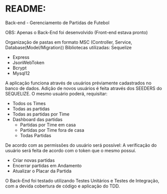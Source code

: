 # README:
Back-end - Gerenciamento de Partidas de Futebol

OBS: Apenas o Back-End foi desenvolvido (Front-end estava pronto)

Organização de pastas em formato MSC (Controller, Service, Database(Model/Migration))
Bibliotecas utilizadas:
 Sequelize
* Express
* JsonWebToken
* Bcrypt
* Mysql12

A aplicação funciona através de usuários préviamente cadastrados no banco de dados.
Adição de novos usuários é feita através dos SEEDERS do SEQUELIZE.
O mesmo usuário poderá, requisitar:
* Todos os Times
* Todas as partidas
* Todas as partidas por Time
* Dashboard das partidas
  * Partidas por Time em casa
  * Partidas por Time fora de casa
  * Todas Partidas

De acordo com as permissões do usuário será possível:
A verificação do usuário será feita de acordo com o token que o mesmo possuí.
* Criar novas partidas
* Encerrar partidas em Andamento
* Atualizar o Placar da Partida

O Back-End foi testado utilizando Testes Unitários e Testes de Integração, com a devida cobertura de código e aplicação do TDD.
